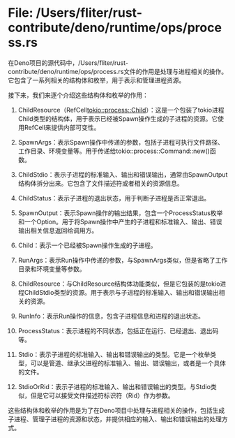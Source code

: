 # File: /Users/fliter/rust-contribute/deno/runtime/ops/process.rs

在Deno项目的源代码中，/Users/fliter/rust-contribute/deno/runtime/ops/process.rs文件的作用是处理与进程相关的操作。它包含了一系列相关的结构体和枚举，用于表示和管理进程资源。

接下来，我们来逐个介绍这些结构体和枚举的作用：

1. ChildResource（RefCell<tokio::process::Child>）：这是一个包装了tokio进程Child类型的结构体，用于表示已经被Spawn操作生成的子进程的资源。它使用RefCell来提供内部可变性。

2. SpawnArgs：表示Spawn操作中传递的参数，包括子进程可执行文件路径、工作目录、环境变量等。用于传递给tokio::process::Command::new()函数。

3. ChildStdio：表示子进程的标准输入、输出和错误输出，通常由SpawnOutput结构体拆分出来。它包含了文件描述符或者相关的资源信息。

4. ChildStatus：表示子进程的退出状态，用于判断子进程是否正常退出。

5. SpawnOutput：表示Spawn操作的输出结果，包含一个ProcessStatus枚举和一个Option<ChildStdio>。用于将Spawn操作中产生的子进程和标准输入、输出、错误输出相关信息返回给调用方。

6. Child：表示一个已经被Spawn操作生成的子进程。

7. RunArgs：表示Run操作中传递的参数，与SpawnArgs类似，但是省略了工作目录和环境变量等参数。

8. ChildResource：与ChildResource结构体功能类似，但是它包装的是tokio进程ChildStdio类型的资源。用于表示与子进程的标准输入、输出和错误输出相关的资源。

9. RunInfo：表示Run操作的信息，包含子进程信息和进程的退出状态。

10. ProcessStatus：表示进程的不同状态，包括正在运行、已经退出、退出码等。

11. Stdio：表示子进程的标准输入、输出和错误输出的类型。它是一个枚举类型，可以是管道、继承父进程的标准输入、输出、错误输出，或者是一个具体的文件。

12. StdioOrRid：表示子进程的标准输入、输出和错误输出的类型。与Stdio类似，但是它可以接受文件描述符标识符（Rid）作为参数。

这些结构体和枚举的作用是为了在Deno项目中处理与进程相关的操作，包括生成子进程、管理子进程的资源和状态，并提供相应的输入、输出和错误输出的处理方式。

